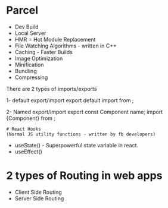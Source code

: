 # Parcel

- Dev Build
- Local Server
- HMR = Hot Module Replacement
- File Watching Algorithms - written in C++
- Caching - Faster Builds
- Image Optimization
- Minification
- Bundling
- Compressing


<!-- 
 * Header
 *  - Logo
 *  - Nav Items
 * Body
 *  - Search panel
 *  - Card
 *      - RestuarantContainer
 *      - img
 *      - Name of res, Star Rating, cuisine, delivery time
 * Footer
 *  - Copyright
 *  - Links
 *  - Address
 *  - Contact -->
 

  There are 2 types of imports/exports

 1- default export/import
    export default <name of the file>
    import <file name > from <file path>;

 2- Named export/import
    export const Component name;
    import {Component} from <file Path>;


    # React Hooks 
    (Normal JS utility functions - written by fb developers)
   
   - useState() - Superpowerful state variable in react.
   - useEffect()

   # 2 types of Routing in web apps

   - Client Side Routing
   - Server Side Routing